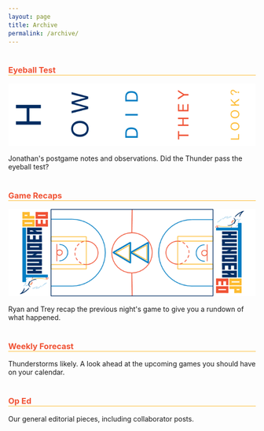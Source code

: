 ```yaml
---
layout: page
title: Archive
permalink: /archive/
---
```


<h3 style="border-bottom: 1px solid #FDBB30;color:#F05133;margin-top:40px;">Eyeball Test</h3>

<a href="/posts/eyeball-test/"><img src='/content/banner/eyeball-test.png' /></a>

Jonathan's postgame notes and observations. Did the Thunder pass the eyeball test?

<h3 style="border-bottom: 1px solid #FDBB30;color:#F05133;margin-top:40px;">Game Recaps</h3>

<a href="/posts/recap/"><img src='/content/banner/recap.png' /></a>

Ryan and Trey recap the previous night's game to give you a rundown of what happened.

<h3 style="border-bottom: 1px solid #FDBB30;color:#F05133;margin-top:40px;">Weekly Forecast</h3>

<!-- <a href="/posts/weekly-forecast/"><img src='/content/banner/weekly-forecast.png' /></a> -->

Thunderstorms likely. A look ahead at the upcoming games you should have on your calendar.

<h3 style="border-bottom: 1px solid #FDBB30;color:#F05133;margin-top:40px;">Op Ed</h3>

<!-- <a href="/posts/oped/"><img src='/content/banner/oped.png' /></a> -->

Our general editorial pieces, including collaborator posts.